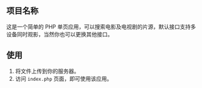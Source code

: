 ## 项目名称

这是一个简单的 PHP 单页应用，可以搜索电影及电视剧的片源，默认接口支持多设备同时观影，当然你也可以更换其他接口。

## 使用

1. 将文件上传到你的服务器。
2. 访问 `index.php` 页面，即可使用该应用。
